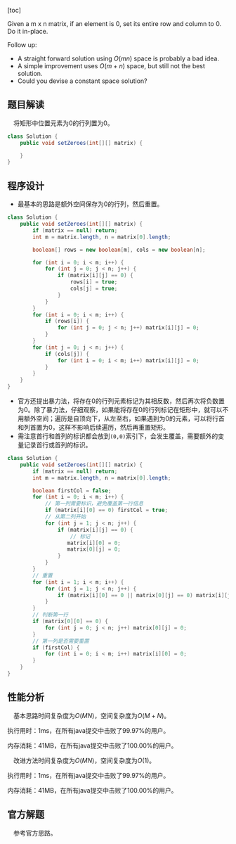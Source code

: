[toc]

Given a m x n matrix, if an element is 0, set its entire row and column to 0. Do it in-place.



Follow up:

* A straight forward solution using $O(mn)$ space is probably a bad idea.
* A simple improvement uses $O(m + n)$ space, but still not the best solution.
* Could you devise a constant space solution?



## 题目解读

&emsp;将矩形中位置元素为0的行列置为0。

```java
class Solution {
    public void setZeroes(int[][] matrix) {

    }
}
```

## 程序设计

* 最基本的思路是额外空间保存为0的行列，然后重置。

```java
class Solution {
    public void setZeroes(int[][] matrix) {
        if (matrix == null) return;
        int m = matrix.length, n = matrix[0].length;

        boolean[] rows = new boolean[m], cols = new boolean[n];

        for (int i = 0; i < m; i++) {
            for (int j = 0; j < n; j++) {
                if (matrix[i][j] == 0) {
                    rows[i] = true;
                    cols[j] = true;
                }
            }
        }
        for (int i = 0; i < m; i++) {
            if (rows[i]) {
                for (int j = 0; j < n; j++) matrix[i][j] = 0;
            }
        }
        for (int j = 0; j < n; j++) {
            if (cols[j]) {
                for (int i = 0; i < m; i++) matrix[i][j] = 0;
            }
        }
    }
}
```

* 官方还提出暴力法，将存在0的行列元素标记为其相反数，然后再次将负数置为0。除了暴力法，仔细观察，如果能将存在0的行列标记在矩形中，就可以不用额外空间；遍历是自顶向下，从左至右，如果遇到为0的元素，可以将行首和列首置为0，这样不影响后续遍历，然后再重置矩形。
* 需注意首行和首列的标识都会放到`(0,0)`索引下，会发生覆盖，需要额外的变量记录首行或首列的标识。

```java
class Solution {
    public void setZeroes(int[][] matrix) {
        if (matrix == null) return;
        int m = matrix.length, n = matrix[0].length;

        boolean firstCol = false;
        for (int i = 0; i < m; i++) {
            // 第一列需要标识，避免覆盖第一行信息
            if (matrix[i][0] == 0) firstCol = true;
            // 从第二列开始
            for (int j = 1; j < n; j++) {
                if (matrix[i][j] == 0) {
                    // 标记
                   matrix[i][0] = 0;
                   matrix[0][j] = 0;
                }
            }
        }
        // 重置
        for (int i = 1; i < m; i++) {
            for (int j = 1; j < n; j++) {
                if (matrix[i][0] == 0 || matrix[0][j] == 0) matrix[i][j] = 0;
            }
        }
        // 判断第一行
        if (matrix[0][0] == 0) {
            for (int j = 0; j < n; j++) matrix[0][j] = 0;
        }
        // 第一列是否需要重置
        if (firstCol) {
            for (int i = 0; i < m; i++) matrix[i][0] = 0;
        }
    }
}
```

## 性能分析

&emsp;基本思路时间复杂度为$O(MN)$，空间复杂度为$O(M + N)$。

执行用时：1ms，在所有java提交中击败了99.97%的用户。

内存消耗：41MB，在所有java提交中击败了100.00%的用户。

&emsp;改进方法时间复杂度为$O(MN)$，空间复杂度为$O(1)$。

执行用时：1ms，在所有java提交中击败了99.97%的用户。

内存消耗：41MB，在所有java提交中击败了100.00%的用户。

## 官方解题

&emsp;参考官方思路。